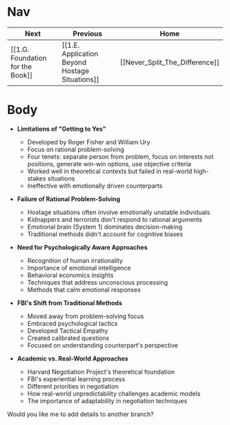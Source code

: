 # Nav 

| Next               | Previous                                       | Home                           |
| ------------------ | ---------------------------------------------- | ------------------------------ |
| [[1.G. Foundation for the Book]] | [[1.E. Application Beyond Hostage Situations]] | [[Never_Split_The_Difference]] |
# Body

- **Limitations of "Getting to Yes"**
  - Developed by Roger Fisher and William Ury
  - Focus on rational problem-solving
  - Four tenets: separate person from problem, focus on interests not positions, generate win-win options, use objective criteria
  - Worked well in theoretical contexts but failed in real-world high-stakes situations
  - Ineffective with emotionally driven counterparts

- **Failure of Rational Problem-Solving**
  - Hostage situations often involve emotionally unstable individuals
  - Kidnappers and terrorists don't respond to rational arguments
  - Emotional brain (System 1) dominates decision-making
  - Traditional methods didn't account for cognitive biases

- **Need for Psychologically Aware Approaches**
  - Recognition of human irrationality
  - Importance of emotional intelligence
  - Behavioral economics insights
  - Techniques that address unconscious processing
  - Methods that calm emotional responses

- **FBI's Shift from Traditional Methods**
  - Moved away from problem-solving focus
  - Embraced psychological tactics
  - Developed Tactical Empathy
  - Created calibrated questions
  - Focused on understanding counterpart's perspective

- **Academic vs. Real-World Approaches**
  - Harvard Negotiation Project's theoretical foundation
  - FBI's experiential learning process
  - Different priorities in negotiation
  - How real-world unpredictability challenges academic models
  - The importance of adaptability in negotiation techniques

Would you like me to add details to another branch?